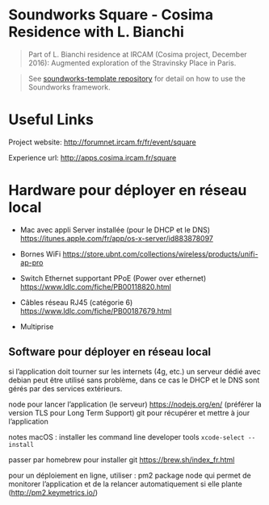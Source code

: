 # Soundworks Square - Cosima Residence with L. Bianchi

> Part of L. Bianchi residence at IRCAM (Cosima project, December 2016): Augmented exploration of the Stravinsky Place in Paris.

> See [soundworks-template repository](https://github.com/collective-soundworks/soundworks-template) for detail on how to use the Soundworks framework.

# Useful Links

Project website: http://forumnet.ircam.fr/fr/event/square

Experience url: http://apps.cosima.ircam.fr/square

# Hardware pour déployer en réseau local

* Mac avec appli Server installée (pour le DHCP et le DNS)
https://itunes.apple.com/fr/app/os-x-server/id883878097

* Bornes WiFi
https://store.ubnt.com/collections/wireless/products/unifi-ap-pro 

* Switch Ethernet supportant PPoE (Power over ethernet)
https://www.ldlc.com/fiche/PB00118820.html

* Câbles réseau RJ45 (catégorie 6)
https://www.ldlc.com/fiche/PB00187679.html

* Multiprise

## Software pour déployer en réseau local

si l’application doit tourner sur les internets (4g, etc.) un serveur dédié avec debian peut être utilisé sans problème, dans ce cas le DHCP et le DNS sont gérés par des services extérieurs.

node 	pour lancer l’application (le serveur)
https://nodejs.org/en/ (préférer la version TLS pour Long Term Support)
git 	pour récupérer et mettre à jour l’application

notes macOS :
installer les command line developer tools
`xcode-select --install`

passer par homebrew pour installer git
https://brew.sh/index_fr.html

pour un déploiement en ligne, utiliser :
pm2 	package node qui permet de monitorer l’application et de la relancer automatiquement si elle plante (http://pm2.keymetrics.io/) 
